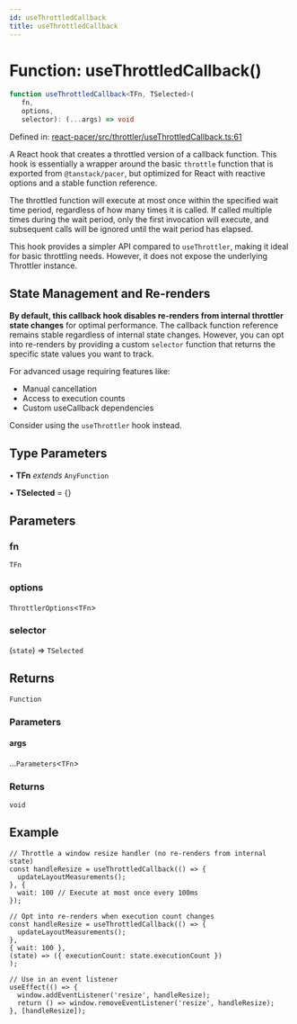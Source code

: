 ```yaml
---
id: useThrottledCallback
title: useThrottledCallback
---
```


<!-- DO NOT EDIT: this page is autogenerated from the type comments -->

# Function: useThrottledCallback()

```ts
function useThrottledCallback<TFn, TSelected>(
   fn, 
   options, 
   selector): (...args) => void
```

Defined in: [react-pacer/src/throttler/useThrottledCallback.ts:61](https://github.com/TanStack/pacer/blob/main/packages/react-pacer/src/throttler/useThrottledCallback.ts#L61)

A React hook that creates a throttled version of a callback function.
This hook is essentially a wrapper around the basic `throttle` function
that is exported from `@tanstack/pacer`,
but optimized for React with reactive options and a stable function reference.

The throttled function will execute at most once within the specified wait time period,
regardless of how many times it is called. If called multiple times during the wait period,
only the first invocation will execute, and subsequent calls will be ignored until
the wait period has elapsed.

This hook provides a simpler API compared to `useThrottler`, making it ideal for basic
throttling needs. However, it does not expose the underlying Throttler instance.

## State Management and Re-renders

**By default, this callback hook disables re-renders from internal throttler state changes**
for optimal performance. The callback function reference remains stable regardless of
internal state changes. However, you can opt into re-renders by providing a custom
`selector` function that returns the specific state values you want to track.

For advanced usage requiring features like:
- Manual cancellation
- Access to execution counts
- Custom useCallback dependencies

Consider using the `useThrottler` hook instead.

## Type Parameters

• **TFn** *extends* `AnyFunction`

• **TSelected** = \{\}

## Parameters

### fn

`TFn`

### options

`ThrottlerOptions`\<`TFn`\>

### selector

(`state`) => `TSelected`

## Returns

`Function`

### Parameters

#### args

...`Parameters`\<`TFn`\>

### Returns

`void`

## Example

```tsx
// Throttle a window resize handler (no re-renders from internal state)
const handleResize = useThrottledCallback(() => {
  updateLayoutMeasurements();
}, {
  wait: 100 // Execute at most once every 100ms
});

// Opt into re-renders when execution count changes
const handleResize = useThrottledCallback(() => {
  updateLayoutMeasurements();
},
{ wait: 100 },
(state) => ({ executionCount: state.executionCount })
);

// Use in an event listener
useEffect(() => {
  window.addEventListener('resize', handleResize);
  return () => window.removeEventListener('resize', handleResize);
}, [handleResize]);
```
